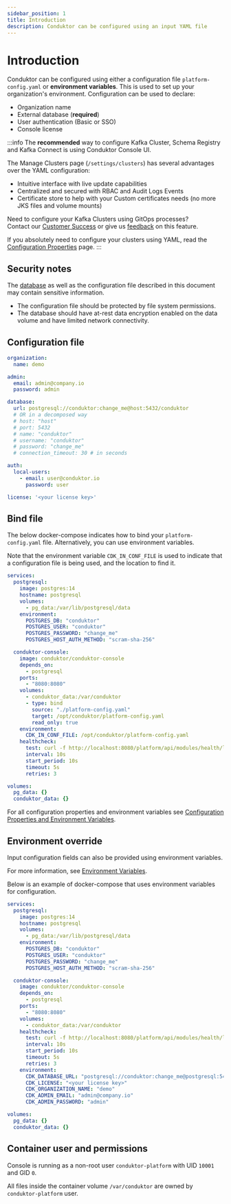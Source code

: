 ```yaml
---
sidebar_position: 1
title: Introduction
description: Conduktor can be configured using an input YAML file
---
```


# Introduction

Conduktor can be configured using either a configuration file `platform-config.yaml` or **environment variables**. This is used to set up your organization's environment. Configuration can be used to declare:

- Organization name
- External database (**required**)
- User authentication (Basic or SSO)
- Console license

:::info
The **recommended** way to configure Kafka Cluster, Schema Registry and Kafka Connect is using Conduktor Console UI.

The Manage Clusters page (`/settings/clusters`) has several advantages over the YAML configuration:

- Intuitive interface with live update capabilities
- Centralized and secured with RBAC and Audit Logs Events
- Certificate store to help with your Custom certificates needs (no more JKS files and volume mounts)

Need to configure your Kafka Clusters using GitOps processes?  
Contact our [Customer Success](https://www.conduktor.io/contact/support) or give us [feedback](https://conduktor.io/roadmap) on this feature.

If you absolutely need to configure your clusters using YAML, read the [Configuration Properties](/platform/get-started/configuration/env-variables/#kafka-clusters-properties) page.
:::


## Security notes

The [database](/platform/get-started/configuration/database/) as well as the configuration file described in this document may contain sensitive information.

- The configuration file should be protected by file system permissions.
- The database should have at-rest data encryption enabled on the data volume and have limited network connectivity.

## Configuration file

```yaml title="platform-config.yaml"
organization:
  name: demo

admin:
  email: admin@company.io
  password: admin

database:
  url: postgresql://conduktor:change_me@host:5432/conduktor
  # OR in a decomposed way
  # host: "host"
  # port: 5432
  # name: "conduktor"
  # username: "conduktor"
  # password: "change_me"
  # connection_timeout: 30 # in seconds

auth:
  local-users:
    - email: user@conduktor.io
      password: user

license: '<your license key>'
```

## Bind file

The below docker-compose indicates how to bind your `platform-config.yaml` file. Alternatively, you can use environment variables.

Note that the environment variable `CDK_IN_CONF_FILE` is used to indicate that a configuration file is being used, and the location to find it.

```yaml title="docker-compose.yaml"
services:  
  postgresql:
    image: postgres:14
    hostname: postgresql
    volumes:
      - pg_data:/var/lib/postgresql/data
    environment:
      POSTGRES_DB: "conduktor"
      POSTGRES_USER: "conduktor"
      POSTGRES_PASSWORD: "change_me"
      POSTGRES_HOST_AUTH_METHOD: "scram-sha-256"

  conduktor-console:
    image: conduktor/conduktor-console
    depends_on:
      - postgresql
    ports:
      - "8080:8080"
    volumes:
      - conduktor_data:/var/conduktor
      - type: bind
        source: "./platform-config.yaml"
        target: /opt/conduktor/platform-config.yaml
        read_only: true
    environment:
      CDK_IN_CONF_FILE: /opt/conduktor/platform-config.yaml
    healthcheck:
      test: curl -f http://localhost:8080/platform/api/modules/health/live || exit 1
      interval: 10s
      start_period: 10s
      timeout: 5s
      retries: 3

volumes:
  pg_data: {}
  conduktor_data: {}
```

For all configuration properties and environment variables see [Configuration Properties and Environment Variables](../env-variables/).

## Environment override

Input configuration fields can also be provided using environment variables.

For more information, see [Environment Variables](../env-variables/).

Below is an example of docker-compose that uses environment variables for configuration.

```yaml title="docker-compose.yaml
services:  
  postgresql:
    image: postgres:14
    hostname: postgresql
    volumes:
      - pg_data:/var/lib/postgresql/data
    environment:
      POSTGRES_DB: "conduktor"
      POSTGRES_USER: "conduktor"
      POSTGRES_PASSWORD: "change_me"
      POSTGRES_HOST_AUTH_METHOD: "scram-sha-256"

  conduktor-console:
    image: conduktor/conduktor-console
    depends_on:
      - postgresql
    ports:
      - "8080:8080"
    volumes:
      - conduktor_data:/var/conduktor
    healthcheck:
      test: curl -f http://localhost:8080/platform/api/modules/health/live || exit 1
      interval: 10s
      start_period: 10s
      timeout: 5s
      retries: 3
    environment:
      CDK_DATABASE_URL: "postgresql://conduktor:change_me@postgresql:5432/conduktor"
      CDK_LICENSE: "<your license key>"
      CDK_ORGANIZATION_NAME: "demo"
      CDK_ADMIN_EMAIL: "admin@company.io"
      CDK_ADMIN_PASSWORD: "admin"

volumes:
  pg_data: {}
  conduktor_data: {}
```

## Container user and permissions

Console is running as a non-root user `conduktor-platform` with UID `10001` and GID `0`.

All files inside the container volume `/var/conduktor` are owned by `conduktor-platform` user.
